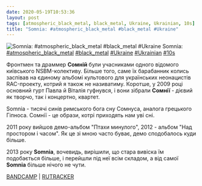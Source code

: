 ```yaml
---
date: 2020-05-19T10:53:36
layout: post
tags: [atmospheric_black_metal, black_metal, Ukraine, Ukrainian, 10s]
title: "Somnia: #atmospheric_black_metal #black_metal #Ukraine"
---
```

![Somnia: #atmospheric_black_metal #black_metal #Ukraine](https://res.cloudinary.com/vast-space-unexplored/image/upload/photos/photo_971_19-05-2020_10-53-36.jpg)
Somnia: [#atmospheric_black_metal](/tags/#atmospheric_black_metal) [#black_metal](/tags/#black_metal) [#Ukraine](/tags/#Ukraine) [#Ukrainian](/tags/#Ukrainian) [#10s](/tags/#10s)

Фронтмен та драммер **Сомній** були учасниками одного відомого київського NSBM-колективу. Більше того, саме їх барабанник колись заспівав на єдиному альбомі культового для українських неонацистів RAC-проекту, котрий я також не називатиму. Коротше, у 2009 році основний гурт Павла й Віталія гуфнувся, і вони зібрали **Сомнії** - дієвий як творчо, так і концертно, квартет.

Somnia - тисячі синів римського бога сну Сомнуса, аналога грецького Гіпноса. Сомнії - це образи, котрі приходять нам уві сні.

2011 року вийшов демо-альбом &quot;Птахи минулого&quot;, 2012 - альбом &quot;Над простором і часом&quot;. Як це зі мною часто буває, демо сподобалось куди більше.

2013 року **Somnia**, вочевидь, вирішили, що стара вивіска їм подобається більше, і перейшли під неї всім складом, а від самої **Somnia** більше нічого не чути.

[BANDCAMP](https://somnia.bandcamp.com/album/birds-of-the-past-demo-2011) \| [RUTRACKER](https://rutracker.org/forum/viewtopic.php?t=3915545)